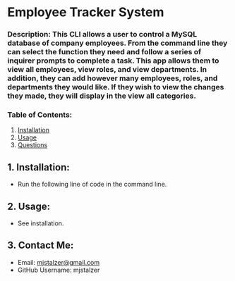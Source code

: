 # Employee Tracker System
  
  ### Description: This CLI allows a user to control a MySQL database of company employees. From the command line they can select the function they need and follow a series of inquirer prompts to complete a task. This app allows them to view all employees, view roles, and view departments. In addition, they can add however many employees, roles, and departments they would like. If they wish to view the changes they made, they will display in the view all categories. 
  
  ### Table of Contents: 
  1. [Installation](#1.-installation:)  
  2. [Usage](#2.-usage:)  
  3. [Questions](#6.-contact-me)   

  ## 1. Installation:
  * Run the following line of code in the command line.
  ## 2. Usage:
  * See installation. 
  ## 3. Contact Me:
  * Email: mjstalzer@gmail.com
  * GitHub Username: mjstalzer
    

